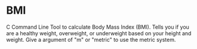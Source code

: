 BMI
===

C Command Line Tool to calculate Body Mass Index (BMI). 
Tells you if you are a healthy weight, overweight, or underweight based on your height and weight. 
Give a argument of "m" or "metric" to use the metric system.
